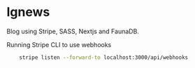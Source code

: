 # Ignews

Blog using Stripe, SASS, Nextjs and FaunaDB. 

Running Stripe CLI to use webhooks
```bash
    stripe listen --forward-to localhost:3000/api/webhooks
```

